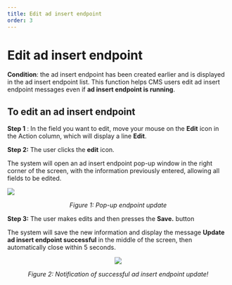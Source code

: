 ```yaml
---
title: Edit ad insert endpoint
order: 3
---
```


# Edit ad insert endpoint

**Condition**: the ad insert endpoint has been created earlier and is displayed in the ad insert endpoint list.
This function helps CMS users edit ad insert endpoint messages even if **ad insert endpoint is running**.

## To edit an ad insert endpoint

**Step 1** :
In the field you want to edit, move your mouse on the **Edit** icon in the Action column, which will display a line **Edit**.

**Step 2:** The user clicks the **edit** icon.

The system will open an ad insert endpoint pop-up window in the right corner of the screen, with the information previously entered, allowing all fields to be edited.

![](/images/dai/pop-up-update-endpoint.png)

  <center>

_Figure 1: Pop-up endpoint update_

  </center>
  

**Step 3:** The user makes edits and then presses the **Save.** button

The system will save the new information and display the message **Update ad insert endpoint successful** in the middle of the screen, then automatically close within 5 seconds.

 <center>

![](/images/dai/success-update.png)

_Figure 2: Notification of successful ad insert endpoint update!_

</center>
